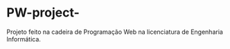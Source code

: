# PW-project-
Projeto feito na cadeira de Programação Web na licenciatura de Engenharia Informática.
